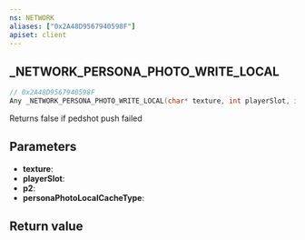 ```yaml
---
ns: NETWORK
aliases: ["0x2A48D9567940598F"]
apiset: client
---
```

## _NETWORK_PERSONA_PHOTO_WRITE_LOCAL

```c
// 0x2A48D9567940598F
Any _NETWORK_PERSONA_PHOTO_WRITE_LOCAL(char* texture, int playerSlot, int p2, int personaPhotoLocalCacheType);
```

Returns false if pedshot push failed

## Parameters
* **texture**:
* **playerSlot**:
* **p2**:
* **personaPhotoLocalCacheType**:

## Return value